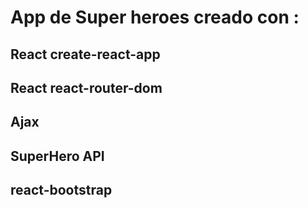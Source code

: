 # App de Super heroes creado con :
 
 ## React create-react-app
 ## React react-router-dom
 ## Ajax 
 ## SuperHero API
 ## react-bootstrap

